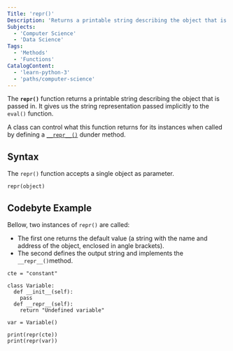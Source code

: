 ```yaml
---
Title: 'repr()'
Description: 'Returns a printable string describing the object that is passed in.'
Subjects:
  - 'Computer Science'
  - 'Data Science'
Tags:
  - 'Methods'
  - 'Functions'
CatalogContent:
  - 'learn-python-3'
  - 'paths/computer-science'
---
```


The **`repr()`** function returns a printable string describing the object that is passed in. It gives us the string representation passed implicitly to the `eval()` function.

A class can control what this function returns for its instances when called by defining a [`__repr__()`](https://www.codecademy.com/resources/docs/python/dunder-methods/repr) dunder method.

## Syntax

The `repr()` function accepts a single object as parameter. 

```pseudo
repr(object)
```

## Codebyte Example

Bellow, two instances of `repr()` are called:

- The first one returns the default value (a string with the name and address of the object, enclosed in angle brackets).
- The second defines the output string and implements the `__repr__()`method.

```codebyte/python
cte = "constant"

class Variable:
  def __init__(self):
    pass
  def __repr__(self):
    return "Undefined variable"
    
var = Variable()

print(repr(cte))
print(repr(var))

```
